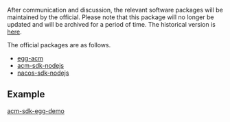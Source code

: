 After communication and discussion, the relevant software packages will be maintained by the official. Please note that this package will no longer be updated and will be archived for a period of time. The historical version is [here](https://github.com/iiiovo/egg-acm/tree/community).

The official packages are as follows.

- [egg-acm](https://github.com/eggjs/egg-acm)
- [acm-sdk-nodejs](https://github.com/acm-group/acm-sdk-nodejs)
- [nacos-sdk-nodejs](https://github.com/nacos-group/nacos-sdk-nodejs)

## Example

[acm-sdk-egg-demo](https://github.com/shuang6/acm-sdk-egg-demo)
